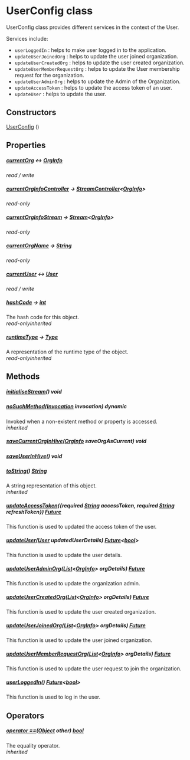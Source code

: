


# UserConfig class









<p>UserConfig class provides different services in the context of the User.</p>
<p>Services include:</p>
<ul>
<li><code>userLoggedIn</code> : helps to make user logged in to the application.</li>
<li><code>updateUserJoinedOrg</code> : helps to update the user joined organization.</li>
<li><code>updateUserCreatedOrg</code> : helps to update the user created organization.</li>
<li><code>updateUserMemberRequestOrg</code> : helps to update the User membership request for the organization.</li>
<li><code>updateUserAdminOrg</code> : helps to update the Admin of the Organization.</li>
<li><code>updateAccessToken</code> : helps to update the access token of an user.</li>
<li><code>updateUser</code> : helps to update the user.</li>
</ul>




## Constructors

[UserConfig](../services_user_config/UserConfig/UserConfig.md) ()

   


## Properties

##### [currentOrg](../services_user_config/UserConfig/currentOrg.md) &#8596; [OrgInfo](../models_organization_org_info/OrgInfo-class.md)



  
_<span class="feature">read / write</span>_



##### [currentOrgInfoController](../services_user_config/UserConfig/currentOrgInfoController.md) &#8594; [StreamController](https://api.flutter.dev/flutter/dart-async/StreamController-class.html)&lt;[OrgInfo](../models_organization_org_info/OrgInfo-class.md)>



  
_<span class="feature">read-only</span>_



##### [currentOrgInfoStream](../services_user_config/UserConfig/currentOrgInfoStream.md) &#8594; [Stream](https://api.flutter.dev/flutter/dart-async/Stream-class.html)&lt;[OrgInfo](../models_organization_org_info/OrgInfo-class.md)>



  
_<span class="feature">read-only</span>_



##### [currentOrgName](../services_user_config/UserConfig/currentOrgName.md) &#8594; [String](https://api.flutter.dev/flutter/dart-core/String-class.html)



  
_<span class="feature">read-only</span>_



##### [currentUser](../services_user_config/UserConfig/currentUser.md) &#8596; [User](../models_user_user_info/User-class.md)



  
_<span class="feature">read / write</span>_



##### [hashCode](https://api.flutter.dev/flutter/dart-core/Object/hashCode.html) &#8594; [int](https://api.flutter.dev/flutter/dart-core/int-class.html)



The hash code for this object.  
_<span class="feature">read-only</span><span class="feature">inherited</span>_



##### [runtimeType](https://api.flutter.dev/flutter/dart-core/Object/runtimeType.html) &#8594; [Type](https://api.flutter.dev/flutter/dart-core/Type-class.html)



A representation of the runtime type of the object.  
_<span class="feature">read-only</span><span class="feature">inherited</span>_





## Methods

##### [initialiseStream](../services_user_config/UserConfig/initialiseStream.md)() void



  




##### [noSuchMethod](https://api.flutter.dev/flutter/dart-core/Object/noSuchMethod.html)([Invocation](https://api.flutter.dev/flutter/dart-core/Invocation-class.html) invocation) dynamic



Invoked when a non-existent method or property is accessed.  
_<span class="feature">inherited</span>_



##### [saveCurrentOrgInHive](../services_user_config/UserConfig/saveCurrentOrgInHive.md)([OrgInfo](../models_organization_org_info/OrgInfo-class.md) saveOrgAsCurrent) void



  




##### [saveUserInHive](../services_user_config/UserConfig/saveUserInHive.md)() void



  




##### [toString](https://api.flutter.dev/flutter/dart-core/Object/toString.html)() [String](https://api.flutter.dev/flutter/dart-core/String-class.html)



A string representation of this object.  
_<span class="feature">inherited</span>_



##### [updateAccessToken](../services_user_config/UserConfig/updateAccessToken.md)(\{required [String](https://api.flutter.dev/flutter/dart-core/String-class.html) accessToken, required [String](https://api.flutter.dev/flutter/dart-core/String-class.html) refreshToken}) [Future](https://api.flutter.dev/flutter/dart-async/Future-class.html)



This function is used to updated the access token of the user.  




##### [updateUser](../services_user_config/UserConfig/updateUser.md)([User](../models_user_user_info/User-class.md) updatedUserDetails) [Future](https://api.flutter.dev/flutter/dart-async/Future-class.html)&lt;[bool](https://api.flutter.dev/flutter/dart-core/bool-class.html)>



This function is used to update the user details.  




##### [updateUserAdminOrg](../services_user_config/UserConfig/updateUserAdminOrg.md)([List](https://api.flutter.dev/flutter/dart-core/List-class.html)&lt;[OrgInfo](../models_organization_org_info/OrgInfo-class.md)> orgDetails) [Future](https://api.flutter.dev/flutter/dart-async/Future-class.html)



This function is used to update the organization admin.  




##### [updateUserCreatedOrg](../services_user_config/UserConfig/updateUserCreatedOrg.md)([List](https://api.flutter.dev/flutter/dart-core/List-class.html)&lt;[OrgInfo](../models_organization_org_info/OrgInfo-class.md)> orgDetails) [Future](https://api.flutter.dev/flutter/dart-async/Future-class.html)



This function is used to update the user created organization.  




##### [updateUserJoinedOrg](../services_user_config/UserConfig/updateUserJoinedOrg.md)([List](https://api.flutter.dev/flutter/dart-core/List-class.html)&lt;[OrgInfo](../models_organization_org_info/OrgInfo-class.md)> orgDetails) [Future](https://api.flutter.dev/flutter/dart-async/Future-class.html)



This function is used to update the user joined organization.  




##### [updateUserMemberRequestOrg](../services_user_config/UserConfig/updateUserMemberRequestOrg.md)([List](https://api.flutter.dev/flutter/dart-core/List-class.html)&lt;[OrgInfo](../models_organization_org_info/OrgInfo-class.md)> orgDetails) [Future](https://api.flutter.dev/flutter/dart-async/Future-class.html)



This function is used to update the user request to join the organization.  




##### [userLoggedIn](../services_user_config/UserConfig/userLoggedIn.md)() [Future](https://api.flutter.dev/flutter/dart-async/Future-class.html)&lt;[bool](https://api.flutter.dev/flutter/dart-core/bool-class.html)>



This function is used to log in the user.  






## Operators

##### [operator ==](https://api.flutter.dev/flutter/dart-core/Object/operator_equals.html)([Object](https://api.flutter.dev/flutter/dart-core/Object-class.html) other) [bool](https://api.flutter.dev/flutter/dart-core/bool-class.html)



The equality operator.  
_<span class="feature">inherited</span>_















